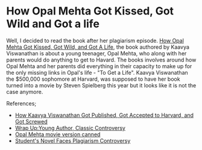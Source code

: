 # How Opal Mehta Got Kissed, Got Wild and Got a life

Well, I decided to read the book after her plagiarism episode. [How Opal Mehta Got Kissed, Got Wild, and Got A Life](https://en.wikipedia.org/wiki/How_Opal_Mehta_Got_Kissed%2C_Got_Wild%2C_and_Got_a_Life), the book authored by Kaavya Viswanathan is about a young teenager, Opal Mehta, who along with her parents would do anything to get to Havard. The books involves around how Opal Mehta and her parents did everything in their capacity to make up for the only missing links in Opal's life - "To Get a Life". Kaavya Viswanathan the $500,000 sophomore at Harvard, was supposed to have her book turned into a movie by Steven Spielberg this year but it looks like it is not the case anymore.

References;

- [How Kaavya Viswanathan Got Published, Got Accepted to Harvard, and Got Screwed](http://www.slashnot.com/articles/603/)
- [Wrap Up:Young Author, Classic Controversy](http://www.plagiarismtoday.com/?p=229)
- [Opal Mehta movie version canned](http://www.chron.com/disp/story.mpl/ent/3828527.html)
- [Student's Novel Faces Plagiarism Controversy](http://www.thecrimson.com/article.aspx?ref=512948)
